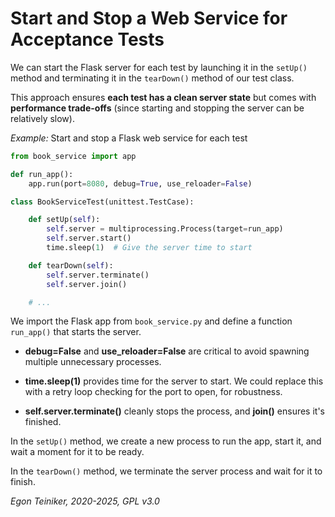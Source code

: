 # Start and Stop a Web Service for Acceptance Tests

We can start the Flask server for each test by launching it in the `setUp()` 
method and terminating it in the `tearDown()` method of our test class. 

This approach ensures **each test has a clean server state** but comes with 
**performance trade-offs** (since starting and stopping the server can be 
relatively slow).

_Example:_ Start and stop a Flask web service for each test 
```Python
from book_service import app

def run_app():
    app.run(port=8080, debug=True, use_reloader=False)

class BookServiceTest(unittest.TestCase):

    def setUp(self):
        self.server = multiprocessing.Process(target=run_app)
        self.server.start()
        time.sleep(1)  # Give the server time to start

    def tearDown(self):
        self.server.terminate()
        self.server.join()

    # ...
```

We import the Flask app from `book_service.py` and define a function
`run_app()` that starts the server. 

* **debug=False** and **use_reloader=False** are critical to avoid spawning 
multiple unnecessary processes.

* **time.sleep(1)** provides time for the server to start. We could replace 
this with a retry loop checking for the port to open, for robustness.

* **self.server.terminate()** cleanly stops the process, and **join()** 
ensures it's finished.

In the `setUp()` method, we create a new process to run the app, start it, 
and wait a moment for it to be ready.

In the `tearDown()` method, we terminate the server process and wait for 
it to finish.

*Egon Teiniker, 2020-2025, GPL v3.0*
